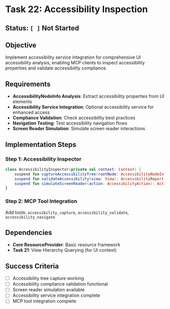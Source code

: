 # Task 22: Accessibility Inspection

## Status: `[ ]` Not Started

## Objective

Implement accessibility service integration for comprehensive UI accessibility analysis, enabling
MCP clients to inspect accessibility properties and validate accessibility compliance.

## Requirements

- **AccessibilityNodeInfo Analysis**: Extract accessibility properties from UI elements
- **Accessibility Service Integration**: Optional accessibility service for enhanced access
- **Compliance Validation**: Check accessibility best practices
- **Navigation Testing**: Test accessibility navigation flows
- **Screen Reader Simulation**: Simulate screen reader interactions

## Implementation Steps

### Step 1: Accessibility Inspector

```kotlin
class AccessibilityInspector(private val context: Context) {
    suspend fun captureAccessibilityTree(rootNode: AccessibilityNodeInfo? = null): AccessibilityNode
    suspend fun validateAccessibility(view: View): AccessibilityReport
    suspend fun simulateScreenReader(action: AccessibilityAction): ActionResult
}
```

### Step 2: MCP Tool Integration

Add tools: `accessibility_capture`, `accessibility_validate`, `accessibility_navigate`

## Dependencies

- **Core ResourceProvider**: Basic resource framework
- **Task 21**: View Hierarchy Querying (for UI context)

## Success Criteria

- [ ] Accessibility tree capture working
- [ ] Accessibility compliance validation functional
- [ ] Screen reader simulation available
- [ ] Accessibility service integration complete
- [ ] MCP tool integration complete